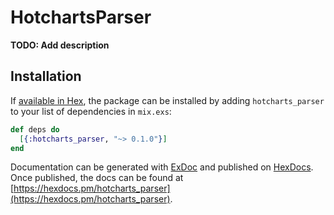 # HotchartsParser

**TODO: Add description**

## Installation

If [available in Hex](https://hex.pm/docs/publish), the package can be installed
by adding `hotcharts_parser` to your list of dependencies in `mix.exs`:

```elixir
def deps do
  [{:hotcharts_parser, "~> 0.1.0"}]
end
```

Documentation can be generated with [ExDoc](https://github.com/elixir-lang/ex_doc)
and published on [HexDocs](https://hexdocs.pm). Once published, the docs can
be found at [https://hexdocs.pm/hotcharts_parser](https://hexdocs.pm/hotcharts_parser).

